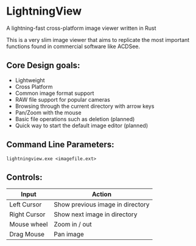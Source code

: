 # LightningView
 A lightning-fast cross-platform image viewer written in Rust

This is a very slim image viewer that aims to replicate the most important functions found in commercial software like ACDSee.

## Core Design goals:

* Lightweight
* Cross Platform
* Common image format support
* RAW file support for popular cameras
* Browsing through the current directory with arrow keys
* Pan/Zoom with the mouse
* Basic file operations such as deletion (planned)
* Quick way to start the default image editor (planned)

## Command Line Parameters:

```
lightningview.exe <imagefile.ext>
```

## Controls:

| Input | Action |
| ----------- | ----------- |
| Left Cursor | Show previous image in directory |
| Right Cursor | Show next image in directory | 
| Mouse wheel | Zoom in / out |
| Drag Mouse | Pan image|


